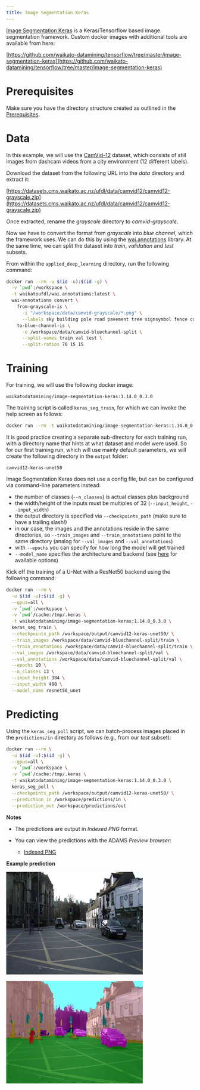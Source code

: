 ```yaml
---
title: Image Segmentation Keras
---
```


[Image Segmentation Keras](https://github.com/divamgupta/image-segmentation-keras) is a Keras/Tensorflow
based image segmentation framework. Custom docker images with additional tools are available from here:

[https://github.com/waikato-datamining/tensorflow/tree/master/image-segmentation-keras](https://github.com/waikato-datamining/tensorflow/tree/master/image-segmentation-keras)


# Prerequisites
Make sure you have the directory structure created as outlined in the [Prerequisites](../prerequisites.md).


# Data

In this example, we will use the [CamVid-12](https://datasets.cms.waikato.ac.nz/ufdl/camvid12/)
dataset, which consists of still images from dashcam videos from a city environment (12 different labels).

Download the dataset from the following URL into the *data* directory and extract it:

[https://datasets.cms.waikato.ac.nz/ufdl/data/camvid12/camvid12-grayscale.zip](https://datasets.cms.waikato.ac.nz/ufdl/data/camvid12/camvid12-grayscale.zip)

Once extracted, rename the *grayscale* directory to *camvid-grayscale*.

Now we have to convert the format from *grayscale* into *blue channel*, which the framework uses.
We can do this by using the [wai.annotations](https://github.com/waikato-ufdl/wai-annotations) library. 
At the same time, we can split the dataset into *train*, *validation* and *test* subsets.

From within the `applied_deep_learning` directory, run the following command:

```bash
docker run --rm -u $(id -u):$(id -g) \
  -v `pwd`:/workspace \
  -t waikatoufdl/wai.annotations:latest \
  wai-annotations convert \
    from-grayscale-is \
      -i "/workspace/data/camvid-grayscale/*.png" \
      --labels sky building pole road pavement tree signsymbol fence car pedestrian bicyclist unlabelled \
    to-blue-channel-is \
      -o /workspace/data/camvid-bluechannel-split \
      --split-names train val test \
      --split-ratios 70 15 15
```


# Training

For training, we will use the following docker image:

```
waikatodatamining/image-segmentation-keras:1.14.0_0.3.0
```

The training script is called `keras_seg_train`, for which we can invoke the help screen as follows:

```bash
docker run --rm -t waikatodatamining/image-segmentation-keras:1.14.0_0.3.0 keras_seg_train --help 
```

It is good practice creating a separate sub-directory for each training run, with a directory name that hints at
what dataset and model were used. So for our first training run, which will use mainly default parameters, we will 
create the following directory in the `output` folder:

```
camvid12-keras-unet50
```

Image Segmentation Keras does not use a config file, but can be configured via command-line parameters
instead:

* the number of classes (`--n_classes`) is actual classes plus background 
* the width/height of the inputs must be multiples of 32 (`--input_height`, `--input_width`) 
* the output directory is specified via `--checkpoints_path` (make sure to have a trailing slash!) 
* in our case, the images and the annotations reside in the same directories, so `--train_images` and `--train_annotations` 
  point to the same directory (analog for `--val_images` and `--val_annotations`)
* with `--epochs` you can specify for how long the model will get trained
* `--model_name` specifies the architecture and backend (see [here](https://github.com/divamgupta/image-segmentation-keras#models) for available options)

Kick off the training of a U-Net with a ResNet50 backend using the following command:

```bash
docker run --rm \
  -u $(id -u):$(id -g) \
  --gpus=all \
  -v `pwd`:/workspace \
  -v `pwd`/cache:/tmp/.keras \
  -t waikatodatamining/image-segmentation-keras:1.14.0_0.3.0 \
  keras_seg_train \
  --checkpoints_path /workspace/output/camvid12-keras-unet50/ \
  --train_images /workspace/data/camvid-bluechannel-split/train \
  --train_annotations /workspace/data/camvid-bluechannel-split/train \
  --val_images /workspace/data/camvid-bluechannel-split/val \
  --val_annotations /workspace/data/camvid-bluechannel-split/val \
  --epochs 10 \
  --n_classes 13 \
  --input_height 384 \
  --input_width 480 \
  --model_name resnet50_unet
```


# Predicting

Using the `keras_seg_poll` script, we can batch-process images placed in the `predictions/in` directory
as follows (e.g., from our *test* subset): 

```bash
docker run --rm \
  -u $(id -u):$(id -g) \
  --gpus=all \
  -v `pwd`:/workspace \
  -v `pwd`/cache:/tmp/.keras \
  -t waikatodatamining/image-segmentation-keras:1.14.0_0.3.0 \
  keras_seg_poll \
  --checkpoints_path /workspace/output/camvid12-keras-unet50/ \
  --prediction_in /workspace/predictions/in \
  --prediction_out /workspace/predictions/out
```

**Notes** 

* The predictions are output in *Indexed PNG* format.
* You can view the predictions with the ADAMS *Preview browser*:
  
    * [Indexed PNG](../../previewing_predictions/#imgseg_indexed)

**Example prediction**

![Screenshot](img/isk-0016E5_05310.png) 

![Screenshot](img/isk-0016E5_05310-overlay.png)
